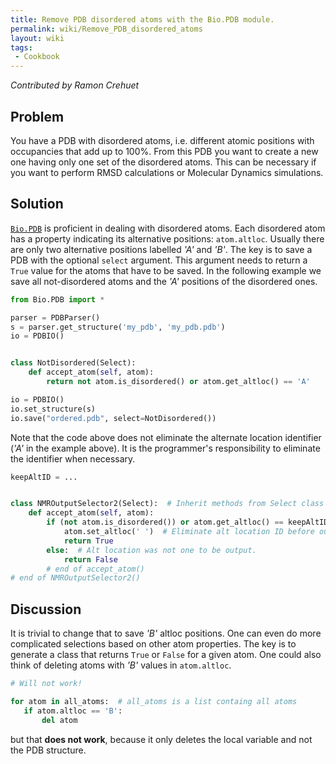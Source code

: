```yaml
---
title: Remove PDB disordered atoms with the Bio.PDB module.
permalink: wiki/Remove_PDB_disordered_atoms
layout: wiki
tags:
 - Cookbook
---
```


*Contributed by Ramon Crehuet*

Problem
-------

You have a PDB with disordered atoms, i.e. different atomic positions
with occupancies that add up to 100%. From this PDB you want to create a
new one having only one set of the disordered atoms. This can be
necessary if you want to perform RMSD calculations or Molecular Dynamics
simulations.

Solution
--------

[`Bio.PDB`](http://biopython.org/DIST/docs/tutorial/Tutorial.html)
is proficient in dealing with disordered atoms. Each disordered atom has
a property indicating its alternative positions: `atom.altloc`. Usually
there are only two alternative positions labelled *'A'* and *'B'*. The key
is to save a PDB with the optional `select` argument. This argument
needs to return a `True` value for the atoms that have to be saved. In the
following example we save all not-disordered atoms and the *'A'* positions
of the disordered ones.

``` python
from Bio.PDB import *

parser = PDBParser()
s = parser.get_structure('my_pdb', 'my_pdb.pdb')
io = PDBIO()


class NotDisordered(Select):
    def accept_atom(self, atom):
        return not atom.is_disordered() or atom.get_altloc() == 'A'

io = PDBIO()
io.set_structure(s)
io.save("ordered.pdb", select=NotDisordered())
```

Note that the code above does not eliminate the alternate location
identifier (*'A'* in the example above). It is the programmer's
responsibility to eliminate the identifier when necessary.

``` python
keepAltID = ...


class NMROutputSelector2(Select):  # Inherit methods from Select class
    def accept_atom(self, atom):
        if (not atom.is_disordered()) or atom.get_altloc() == keepAltID:
            atom.set_altloc(' ')  # Eliminate alt location ID before output.
            return True
        else:  # Alt location was not one to be output.
            return False
        # end of accept_atom()
# end of NMROutputSelector2()
```

Discussion
----------

It is trivial to change that to save *'B'* altloc positions. One can even
do more complicated selections based on other atom properties. The key
is to generate a class that returns `True` or `False` for a given atom. One
could also think of deleting atoms with *'B'* values in `atom.altloc`.

``` python
# Will not work!

for atom in all_atoms:  # all_atoms is a list containg all atoms
   if atom.altloc == 'B':
       del atom
```

but that **does not work**, because it only deletes the local variable
and not the PDB structure.
